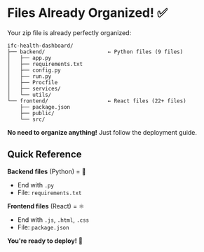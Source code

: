 # Files Already Organized! ✅

Your zip file is already perfectly organized:

```
ifc-health-dashboard/
├── backend/                    ← Python files (9 files)
│   ├── app.py
│   ├── requirements.txt  
│   ├── config.py
│   ├── run.py
│   ├── Procfile
│   ├── services/
│   └── utils/
└── frontend/                   ← React files (22+ files)
    ├── package.json
    ├── public/
    └── src/
```

**No need to organize anything!** Just follow the deployment guide.

## Quick Reference

**Backend files** (Python) = 🐍
- End with `.py`
- File: `requirements.txt`

**Frontend files** (React) = ⚛️  
- End with `.js`, `.html`, `.css`
- File: `package.json`

**You're ready to deploy!** 🚀